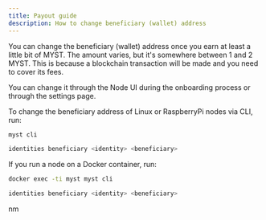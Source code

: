 ```yaml
---
title: Payout guide
description: How to change beneficiary (wallet) address
---
```


You can change the beneficiary (wallet) address once you earn at least a little bit of MYST.
The amount varies, but it's somewhere between 1 and 2 MYST. 
This is because a blockchain transaction will be made and you need to cover its fees.

You can change it through the Node UI during the onboarding process or through the settings page.

To change the beneficiary address of Linux or RaspberryPi nodes via CLI, run:
```bash
myst cli
```

```bash
identities beneficiary <identity> <beneficiary>
```

If you run a node on a Docker container, run:
```bash
docker exec -ti myst myst cli
```

```bash
identities beneficiary <identity> <beneficiary>
```
nm
